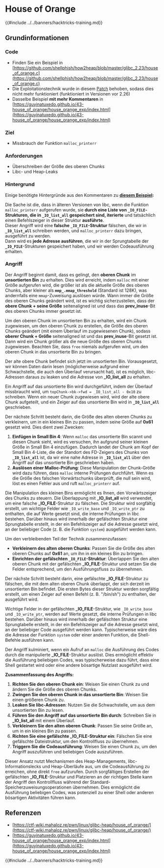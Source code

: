# House of Orange

{{#include ../../banners/hacktricks-training.md}}

## Grundinformationen

### Code

- Finden Sie ein Beispiel in [https://github.com/shellphish/how2heap/blob/master/glibc_2.23/house_of_orange.c](https://github.com/shellphish/how2heap/blob/master/glibc_2.23/house_of_orange.c)
- Die Exploitationstechnik wurde in diesem [Patch](https://sourceware.org/git/?p=glibc.git;a=blobdiff;f=stdlib/abort.c;h=117a507ff88d862445551f2c07abb6e45a716b75;hp=19882f3e3dc1ab830431506329c94dcf1d7cc252;hb=91e7cf982d0104f0e71770f5ae8e3faf352dea9f;hpb=0c25125780083cbba22ed627756548efe282d1a0) behoben, sodass dies nicht mehr funktioniert (funktioniert in Versionen vor 2.26)
- Dasselbe Beispiel **mit mehr Kommentaren** in [https://guyinatuxedo.github.io/43-house_of_orange/house_orange_exp/index.html](https://guyinatuxedo.github.io/43-house_of_orange/house_orange_exp/index.html)

### Ziel

- Missbrauch der Funktion `malloc_printerr`

### Anforderungen

- Überschreiben der Größe des oberen Chunks
- Libc- und Heap-Leaks

### Hintergrund

Einige benötigte Hintergründe aus den Kommentaren zu [**diesem Beispiel**](https://guyinatuxedo.github.io/43-house_of_orange/house_orange_exp/index.html)**:**

Die Sache ist die, dass in älteren Versionen von libc, wenn die Funktion `malloc_printerr` aufgerufen wurde, sie **durch eine Liste von `_IO_FILE`-Strukturen, die in `_IO_list_all` gespeichert sind, iterierte** und tatsächlich einen Befehlszeiger in dieser Struktur **ausführte**.\
Dieser Angriff wird eine **falsche `_IO_FILE`-Struktur** fälschen, die wir in **`_IO_list_all`** schreiben werden, und `malloc_printerr` dazu bringen, ausgeführt zu werden.\
Dann wird es **jede Adresse ausführen**, die wir in der Sprungtabelle der **`_IO_FILE`**-Strukturen gespeichert haben, und wir werden Codeausführung erhalten.

### Angriff

Der Angriff beginnt damit, dass es gelingt, den **oberen Chunk** im **unsortierten Bin** zu erhalten. Dies wird erreicht, indem `malloc` mit einer Größe aufgerufen wird, die größer ist als die aktuelle Größe des oberen Chunks, aber kleiner als **`mmp_.mmap_threshold`** (Standard ist 128K), was andernfalls eine `mmap`-Zuweisung auslösen würde. Wann immer die Größe des oberen Chunks geändert wird, ist es wichtig sicherzustellen, dass der **obere Chunk + seine Größe** seitenaligned ist und dass das **prev_inuse**-Bit des oberen Chunks immer gesetzt ist.

Um den oberen Chunk im unsortierten Bin zu erhalten, wird ein Chunk zugewiesen, um den oberen Chunk zu erstellen, die Größe des oberen Chunks geändert (mit einem Überlauf im zugewiesenen Chunk), sodass **oberer Chunk + Größe** seitenaligned ist und das **prev_inuse**-Bit gesetzt ist. Dann wird ein Chunk größer als die neue Größe des oberen Chunks zugewiesen. Beachten Sie, dass `free` niemals aufgerufen wird, um den oberen Chunk in das unsortierte Bin zu bringen.

Der alte obere Chunk befindet sich jetzt im unsortierten Bin. Vorausgesetzt, wir können Daten darin lesen (möglicherweise aufgrund einer Schwachstelle, die auch den Überlauf verursacht hat), ist es möglich, libc-Adressen daraus zu leaken und die Adresse von **\_IO_list_all** zu erhalten.

Ein Angriff auf das unsortierte Bin wird durchgeführt, indem der Überlauf missbraucht wird, um `topChunk->bk->fwd = _IO_list_all - 0x10` zu schreiben. Wenn ein neuer Chunk zugewiesen wird, wird der alte obere Chunk aufgeteilt, und ein Zeiger auf das unsortierte Bin wird in **`_IO_list_all`** geschrieben.

Der nächste Schritt besteht darin, die Größe des alten oberen Chunks zu verkleinern, um in ein kleines Bin zu passen, indem seine Größe auf **0x61** gesetzt wird. Dies dient zwei Zwecken:

1. **Einfügen in Small Bin 4**: Wenn `malloc` das unsortierte Bin scannt und diesen Chunk sieht, wird es versuchen, ihn aufgrund seiner kleinen Größe in Small Bin 4 einzufügen. Dadurch landet der Chunk am Kopf der Small Bin 4-Liste, die der Standort des FD-Zeigers des Chunks von **`_IO_list_all`** ist, da wir eine nahe Adresse in **`_IO_list_all`** über den Angriff auf das unsortierte Bin geschrieben haben.
2. **Auslösen einer Malloc-Prüfung**: Diese Manipulation der Chunk-Größe wird dazu führen, dass `malloc` interne Prüfungen durchführt. Wenn es die Größe des falschen Vorwärtschunks überprüft, die null sein wird, löst es einen Fehler aus und ruft `malloc_printerr` auf.

Die Manipulation des kleinen Bins ermöglicht es Ihnen, den Vorwärtszeiger des Chunks zu steuern. Die Überlappung mit **\_IO_list_all** wird verwendet, um eine falsche **\_IO_FILE**-Struktur zu fälschen. Die Struktur wird sorgfältig erstellt, um wichtige Felder wie `_IO_write_base` und `_IO_write_ptr` zu enthalten, die auf Werte gesetzt sind, die interne Prüfungen in libc bestehen. Darüber hinaus wird innerhalb der gefälschten Struktur eine Sprungtabelle erstellt, in der ein Befehlszeiger auf die Adresse gesetzt wird, an der beliebiger Code (z. B. die Funktion `system`) ausgeführt werden kann.

Um den verbleibenden Teil der Technik zusammenzufassen:

- **Verkleinern des alten oberen Chunks**: Passen Sie die Größe des alten oberen Chunks auf **0x61** an, um ihn in ein kleines Bin zu bringen.
- **Einrichten der gefälschten `_IO_FILE`-Struktur**: Überlappen Sie den alten oberen Chunk mit der gefälschten **\_IO_FILE**-Struktur und setzen Sie die Felder entsprechend, um den Ausführungsfluss zu übernehmen.

Der nächste Schritt besteht darin, eine gefälschte **\_IO_FILE**-Struktur zu fälschen, die mit dem alten oberen Chunk überlappt, der sich derzeit im unsortierten Bin befindet. Die ersten Bytes dieser Struktur werden sorgfältig erstellt, um einen Zeiger auf einen Befehl (z. B. "/bin/sh") zu enthalten, der ausgeführt wird.

Wichtige Felder in der gefälschten **\_IO_FILE**-Struktur, wie `_IO_write_base` und `_IO_write_ptr`, werden auf Werte gesetzt, die interne Prüfungen in libc bestehen. Darüber hinaus wird innerhalb der gefälschten Struktur eine Sprungtabelle erstellt, in der ein Befehlszeiger auf die Adresse gesetzt wird, an der beliebiger Code ausgeführt werden kann. Typischerweise wäre dies die Adresse der Funktion `system` oder einer anderen Funktion, die Shell-Befehle ausführen kann.

Der Angriff kulminiert, wenn ein Aufruf an `malloc` die Ausführung des Codes durch die manipulierte **\_IO_FILE**-Struktur auslöst. Dies ermöglicht effektiv die Ausführung beliebigen Codes, was typischerweise dazu führt, dass eine Shell gestartet wird oder eine andere bösartige Nutzlast ausgeführt wird.

**Zusammenfassung des Angriffs:**

1. **Richten Sie den oberen Chunk ein**: Weisen Sie einen Chunk zu und ändern Sie die Größe des oberen Chunks.
2. **Zwingen Sie den oberen Chunk in das unsortierte Bin**: Weisen Sie einen größeren Chunk zu.
3. **Leaken Sie libc-Adressen**: Nutzen Sie die Schwachstelle, um aus dem unsortierten Bin zu lesen.
4. **Führen Sie den Angriff auf das unsortierte Bin durch**: Schreiben Sie in **\_IO_list_all** mit einem Überlauf.
5. **Verkleinern Sie den alten oberen Chunk**: Passen Sie seine Größe an, um in ein kleines Bin zu passen.
6. **Richten Sie eine gefälschte \_IO_FILE-Struktur ein**: Fälschen Sie eine gefälschte Dateistruktur, um den Kontrollfluss zu übernehmen.
7. **Triggern Sie die Codeausführung**: Weisen Sie einen Chunk zu, um den Angriff auszuführen und beliebigen Code auszuführen.

Dieser Ansatz nutzt Mechanismen des Heap-Managements, libc-Informationslecks und Heap-Überläufe aus, um die Codeausführung zu erreichen, ohne direkt `free` aufzurufen. Durch sorgfältiges Erstellen der gefälschten **\_IO_FILE**-Struktur und Platzieren an der richtigen Stelle kann der Angriff den Kontrollfluss während der Standard-Speicherzuweisungsoperationen übernehmen. Dies ermöglicht die Ausführung beliebigen Codes, was potenziell zu einer Shell oder anderen bösartigen Aktivitäten führen kann.

## Referenzen

- [https://ctf-wiki.mahaloz.re/pwn/linux/glibc-heap/house_of_orange/](https://ctf-wiki.mahaloz.re/pwn/linux/glibc-heap/house_of_orange/)
- [https://guyinatuxedo.github.io/43-house_of_orange/house_orange_exp/index.html](https://guyinatuxedo.github.io/43-house_of_orange/house_orange_exp/index.html)

{{#include ../../banners/hacktricks-training.md}}
